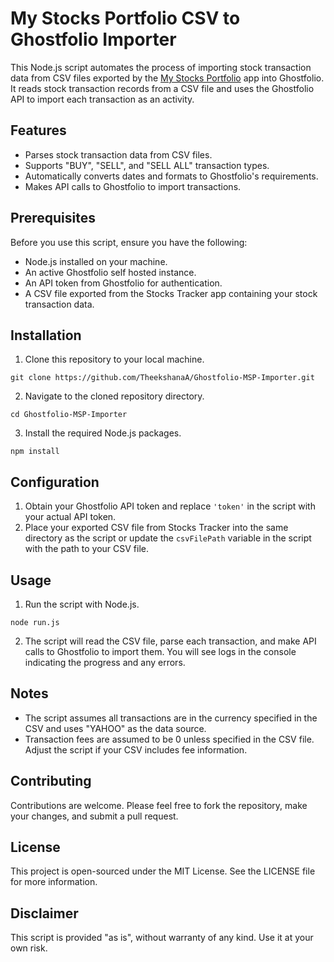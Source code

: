 # My Stocks Portfolio CSV to Ghostfolio Importer

This Node.js script automates the process of importing stock transaction data from CSV files exported by the [My Stocks Portfolio](https://mystocksportfolio.app/) app into Ghostfolio. It reads stock transaction records from a CSV file and uses the Ghostfolio API to import each transaction as an activity.

## Features

- Parses stock transaction data from CSV files.
- Supports "BUY", "SELL", and "SELL ALL" transaction types.
- Automatically converts dates and formats to Ghostfolio's requirements.
- Makes API calls to Ghostfolio to import transactions.

## Prerequisites

Before you use this script, ensure you have the following:

- Node.js installed on your machine.
- An active Ghostfolio self hosted instance.
- An API token from Ghostfolio for authentication.
- A CSV file exported from the Stocks Tracker app containing your stock transaction data.

## Installation

1. Clone this repository to your local machine.
```
git clone https://github.com/TheekshanaA/Ghostfolio-MSP-Importer.git
```
2. Navigate to the cloned repository directory.
```
cd Ghostfolio-MSP-Importer
```
3. Install the required Node.js packages.
```
npm install
```

## Configuration

1. Obtain your Ghostfolio API token and replace `'token'` in the script with your actual API token.
2. Place your exported CSV file from Stocks Tracker into the same directory as the script or update the `csvFilePath` variable in the script with the path to your CSV file.

## Usage

1. Run the script with Node.js.
```
node run.js
```
2. The script will read the CSV file, parse each transaction, and make API calls to Ghostfolio to import them. You will see logs in the console indicating the progress and any errors.

## Notes

- The script assumes all transactions are in the currency specified in the CSV and uses "YAHOO" as the data source.
- Transaction fees are assumed to be 0 unless specified in the CSV file. Adjust the script if your CSV includes fee information.

## Contributing

Contributions are welcome. Please feel free to fork the repository, make your changes, and submit a pull request.

## License

This project is open-sourced under the MIT License. See the LICENSE file for more information.

## Disclaimer

This script is provided "as is", without warranty of any kind. Use it at your own risk.
